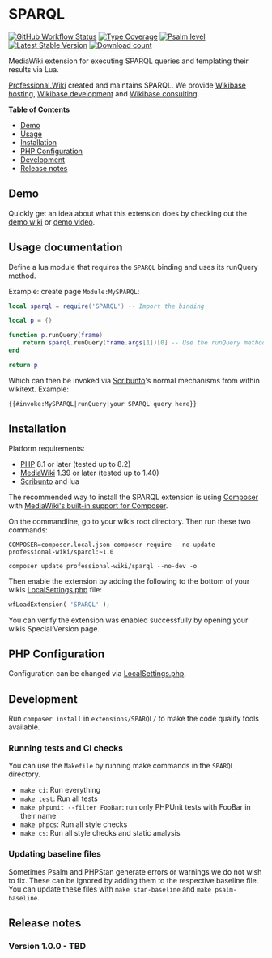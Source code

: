 # SPARQL

[![GitHub Workflow Status](https://img.shields.io/github/actions/workflow/status/ProfessionalWiki/SPARQL/ci.yml?branch=master)](https://github.com/ProfessionalWiki/SPARQL/actions?query=workflow%3ACI)
[![Type Coverage](https://shepherd.dev/github/ProfessionalWiki/SPARQL/coverage.svg)](https://shepherd.dev/github/ProfessionalWiki/SPARQL)
[![Psalm level](https://shepherd.dev/github/ProfessionalWiki/SPARQL/level.svg)](psalm.xml)
[![Latest Stable Version](https://poser.pugx.org/professional-wiki/sparql/version.png)](https://packagist.org/packages/professional-wiki/sparql)
[![Download count](https://poser.pugx.org/professional-wiki/sparql/d/total.png)](https://packagist.org/packages/professional-wiki/sparql)

MediaWiki extension for executing SPARQL queries and templating their results via Lua.

[Professional.Wiki] created and maintains SPARQL. We provide [Wikibase hosting], [Wikibase development] and [Wikibase consulting].

**Table of Contents**

- [Demo](#demo)
- [Usage](#usage)
- [Installation](#installation)
- [PHP Configuration](#php-configuration)
- [Development](#development)
- [Release notes](#release-notes)

## Demo

Quickly get an idea about what this extension does by checking out the [demo wiki] or [demo video].

## Usage documentation

Define a lua module that requires the `SPARQL` binding and uses its runQuery method.

Example: create page `Module:MySPARQL`:

```lua
local sparql = require('SPARQL') -- Import the binding

local p = {}

function p.runQuery(frame)
	return sparql.runQuery(frame.args[1])[0] -- Use the runQuery method
end

return p
```

Which can then be invoked via [Scribunto]'s normal mechanisms from within wikitext. Example:

`{{#invoke:MySPARQL|runQuery|your SPARQL query here}}`

## Installation

Platform requirements:

* [PHP] 8.1 or later (tested up to 8.2)
* [MediaWiki] 1.39 or later (tested up to 1.40)
* [Scribunto] and lua

The recommended way to install the SPARQL extension is using [Composer] with
[MediaWiki's built-in support for Composer][Composer install].

On the commandline, go to your wikis root directory. Then run these two commands:

```shell script
COMPOSER=composer.local.json composer require --no-update professional-wiki/sparql:~1.0
```
```shell script
composer update professional-wiki/sparql --no-dev -o
```

Then enable the extension by adding the following to the bottom of your wikis [LocalSettings.php] file:

```php
wfLoadExtension( 'SPARQL' );
```

You can verify the extension was enabled successfully by opening your wikis Special:Version page.

## PHP Configuration

Configuration can be changed via [LocalSettings.php].



## Development

Run `composer install` in `extensions/SPARQL/` to make the code quality tools available.

### Running tests and CI checks

You can use the `Makefile` by running make commands in the `SPARQL` directory.

* `make ci`: Run everything
* `make test`: Run all tests
* `make phpunit --filter FooBar`: run only PHPUnit tests with FooBar in their name
* `make phpcs`: Run all style checks
* `make cs`: Run all style checks and static analysis

### Updating baseline files

Sometimes Psalm and PHPStan generate errors or warnings we do not wish to fix.
These can be ignored by adding them to the respective baseline file. You can update
these files with `make stan-baseline` and `make psalm-baseline`.

## Release notes

### Version 1.0.0 - TBD



[Professional.Wiki]: https://professional.wiki
[Wikibase]: https://wikibase.consulting/what-is-wikibase/
[Wikibase hosting]: https://professional.wiki/en/hosting/wikibase
[Wikibase development]: https://professional.wiki/en/wikibase-software-development
[Wikibase consulting]: https://wikibase.consulting/
[MediaWiki]: https://www.mediawiki.org
[PHP]: https://www.php.net
[Composer]: https://getcomposer.org
[Composer install]: https://professional.wiki/en/articles/installing-mediawiki-extensions-with-composer
[LocalSettings.php]: https://www.pro.wiki/help/mediawiki-localsettings-php-guide
[demo wiki]: https://sparql.wikibase.wiki/
[demo video]: https://www.youtube.com/watch?v=TODO
[Scribunto]: https://www.mediawiki.org/wiki/Extension:Scribunto
